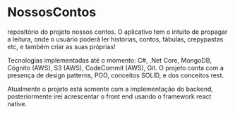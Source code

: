 # NossosContos
repositório do projeto nossos contos.
O aplicativo tem o intuito de propagar a leitura, onde o usuário poderá ler histórias, contos, fábulas, crepypastas etc, e também criar as suas próprias!

Tecnologias implementadas até o momento: C#, .Net Core, MongoDB, Cógnito (AWS), S3 (AWS), CodeCommit (AWS), Git.
O projeto conta com a presença de design patterns, POO, conceitos SOLID, e dos conceitos rest.

Atualmente o projeto está somente com a implementação do backend, posteriormente irei acrescentar o front end usando o framework react native.

